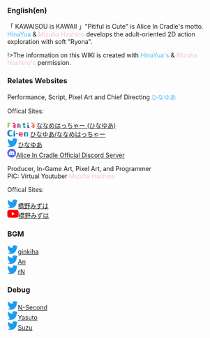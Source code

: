 ### English(en)

「 KAWAISOU is KAWAII 」"Pitiful is Cute" is Alice In Cradle's motto.<br>
<font color=#56bcf9>HinaYua</font> & <font color=#f6c5cb>Mizuha Hashino</font> develops the adult-oriented 2D action exploration with soft "Ryona".

!>The information on this WIKI is created with <font color=#56bcf9>HinaYua's</font> & <font color=#f6c5cb>Mizuha Hashino's</font> permission.

### Relates Websites

Performance, Script, Pixel Art and Chief Directing <font color=#56bcf9>ひなゆあ</font>

Offical Sites:

<img src="/assets/images/wiki/fantia.png" height="12px"> [ななめはっちゃー (ひなゆあ)](https://fantia.jp/fanclubs/24531)<br>
<img src="/assets/images/wiki/Ci-en.png" height="15px"> [ひなゆあ/ななめはっちゃー](https://ci-en.dlsite.com/creator/12611)<br>
<img src="/assets/images/wiki/Twitter.png" height="20px">[ひなゆあ](https://twitter.com/hinayua_r18)<br>
<img src="/assets/images/wiki/discord.png" height="20px">[Alice In Cradle Official Discord Server](https://discord.gg/DYPe69vSpD)

Producer, In-Game Art, Pixel Art, and Programmer<br>PIC: Virtual Youtuber <font color=#f6c5cb>Mizuha Hashino</font>

Offical Sites:

<img src="/assets/images/wiki/Twitter.png" height="20px">[橋野みずは](https://twitter.com/HashinoMizuha)<br>
<img src="/assets/images/wiki/youtube.png" height="18px">[橋野みずは](https://www.youtube.com/channel/UCr3WJjlSJtf1qUYd3DoPoBg)<br>

### BGM

<img src="/assets/images/wiki/Twitter.png" height="20px">[ginkiha](https://twitter.com/ginkiha)<br>
<img src="/assets/images/wiki/Twitter.png" height="20px">[An](https://twitter.com/an_fillnote)<br>
<img src="/assets/images/wiki/Twitter.png" height="20px">[rN](https://twitter.com/rn_dtm)

### Debug

<img src="/assets/images/wiki/Twitter.png" height="20px">[N-Second](https://twitter.com/NSecond14)<br>
<img src="/assets/images/wiki/Twitter.png" height="20px">[Yasuto](https://twitter.com/Yasuto_san)<br>
<img src="/assets/images/wiki/Twitter.png" height="20px">[Suzu](https://twitter.com/_iu__ui_)
